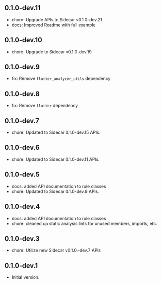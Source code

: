 ## 0.1.0-dev.11

- chore: Upgrade APIs to Sidecar v0.1.0-dev.21
- docs: Improved Readme with full example

## 0.1.0-dev.10

- chore: Upgrade to Sidecar v0.1.0-dev.19

## 0.1.0-dev.9

- fix: Remove ```flutter_analyzer_utils``` dependency

## 0.1.0-dev.8

- fix: Remove ```flutter``` dependency

## 0.1.0-dev.7

- chore: Updated to Sidecar 0.1.0-dev.15 APIs.

## 0.1.0-dev.6

- chore: Updated to Sidecar 0.1.0-dev.11 APIs.

## 0.1.0-dev.5

- docs: added API documentation to rule classes
- chore: Updated to Sidecar 0.1.0-dev.9 APIs.

## 0.1.0-dev.4

- docs: added API documentation to rule classes
- chore: cleaned up static analysis lints for unused members, imports, etc.

## 0.1.0-dev.3

- chore: Utilize new Sidecar v0.1.0.-dev.7 APIs

## 0.1.0-dev.1

- Initial version.

